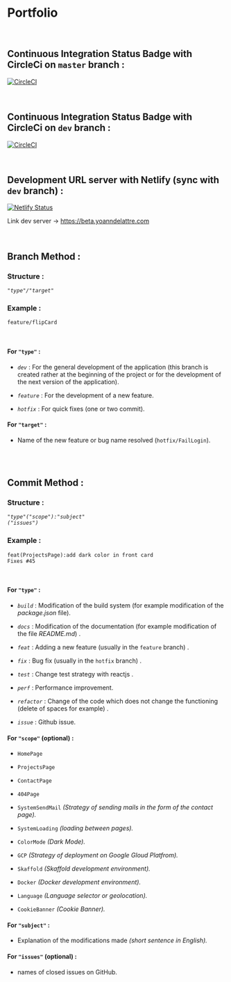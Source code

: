 # Portfolio
&nbsp;

## Continuous Integration Status Badge with CircleCi on ```master``` branch :

[![CircleCI](https://circleci.com/gh/yoanndelattre/Portfolio/tree/master.svg?style=svg)](https://circleci.com/gh/yoanndelattre/Portfolio/tree/master)

&nbsp;

## Continuous Integration Status Badge with CircleCi on ```dev``` branch :

[![CircleCI](https://circleci.com/gh/yoanndelattre/Portfolio/tree/dev.svg?style=svg)](https://circleci.com/gh/yoanndelattre/Portfolio/tree/dev)

&nbsp;

## Development URL server with Netlify (sync with ```dev``` branch) :

[![Netlify Status](https://api.netlify.com/api/v1/badges/749084b0-af57-4589-8bad-7469abd2a3c6/deploy-status)](https://beta.yoanndelattre.com)

Link dev server -> https://beta.yoanndelattre.com

&nbsp;
&nbsp;

## Branch Method :


### Structure : 
*```"type"/"target"```*

### Example : 
```feature/flipCard```

&nbsp;

#### For ```"type"``` :

* *```dev```* : For the general development of the application (this branch is created rather at the beginning of the project or for the development of the next version of the application).

* *```feature```* : For the development of a new feature.

* *```hotfix```* : For quick fixes (one or two commit).


#### For ```"target"``` :

* Name of the new feature or bug name resolved (```hotfix/FailLogin```).



&nbsp;  
&nbsp;

## Commit Method :

### Structure : 
*```"type"("scope"):"subject"```*      
*```("issues")```*

### Example : 
```feat(ProjectsPage):add dark color in front card```  
```Fixes #45```

&nbsp;

#### For ```"type"``` : 

* *```build```* : Modification of the build system (for example modification of the *package.json* file).

* *```docs```* : Modification of the documentation (for example modification of the file *README<i></i>.md*) .

* *```feat```* : Adding a new feature (usually in the ```feature``` branch) .

* *```fix```* : Bug fix (usually in the ```hotfix``` branch) .

* *```test```* : Change test strategy with reactjs .

* *```perf```* : Performance improvement.

* *```refactor```* : Change of the code which does not change the functioning (delete of spaces for example) .

* *```issue```* : Github issue.
     
    
#### For ```"scope"``` (optional) :

* ```HomePage```

* ```ProjectsPage```

* ```ContactPage```

* ```404Page```

* ```SystemSendMail``` *(Strategy of sending mails in the form of the contact page).*

* ```SystemLoading``` *(loading between pages).*

* ```ColorMode``` *(Dark Mode).*

* ```GCP``` *(Strategy of deployment on Google Gloud Platfrom).*

* ```Skaffold``` *(Skaffold development environment).*

* ```Docker``` *(Docker development environment).*

* ```Language``` *(Language selector or geolocation).*

* ```CookieBanner``` *(Cookie Banner).*

#### For ```"subject"``` :

* Explanation of the modifications made *(short sentence in English).*


#### For ```"issues"``` (optional) :

* names of closed issues on GitHub.
